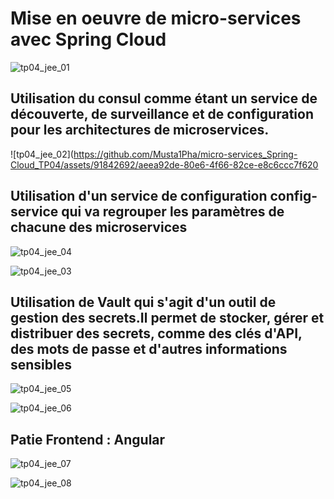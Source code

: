 # Mise en oeuvre de micro-services avec Spring Cloud

![tp04_jee_01](https://github.com/Musta1Pha/micro-services_Spring-Cloud_TP04/assets/91842692/e9a34ece-87d5-475a-9e7d-b5712240bd6a)


<h2>Utilisation du consul comme étant un service de découverte, de surveillance et de configuration pour les architectures de microservices. </h2>


![tp04_jee_02](https://github.com/Musta1Pha/micro-services_Spring-Cloud_TP04/assets/91842692/aeea92de-80e6-4f66-82ce-e8c6ccc7f620


<h2>Utilisation d'un service de configuration <strong>config-service</strong> qui va regrouper les paramètres de chacune des microservices</h2>


![tp04_jee_04](https://github.com/Musta1Pha/micro-services_Spring-Cloud_TP04/assets/91842692/ccd762f4-6c18-4bb5-8e77-43f3ee89987d)


![tp04_jee_03](https://github.com/Musta1Pha/micro-services_Spring-Cloud_TP04/assets/91842692/abb4e9dc-0c3e-4c7f-8bde-ba242a101ca4)


<h2>Utilisation de Vault qui s'agit d'un outil de gestion des secrets.Il permet de stocker, gérer et distribuer des secrets, comme des clés d'API, des mots de passe et d'autres informations sensibles</h2>


![tp04_jee_05](https://github.com/Musta1Pha/micro-services_Spring-Cloud_TP04/assets/91842692/f98fe721-61ea-4159-8d0e-dcbcb5d1ba54)


![tp04_jee_06](https://github.com/Musta1Pha/micro-services_Spring-Cloud_TP04/assets/91842692/cf29724a-f4d4-4f72-8e0a-f8742eecaf97)


<h2>Patie Frontend : <strong>Angular</strong></h2>


![tp04_jee_07](https://github.com/Musta1Pha/micro-services_Spring-Cloud_TP04/assets/91842692/2af63782-7e19-443e-9022-760f2b2ced32)


![tp04_jee_08](https://github.com/Musta1Pha/micro-services_Spring-Cloud_TP04/assets/91842692/1e8cca19-2a75-4d0c-a9c8-28172f0efefc)
